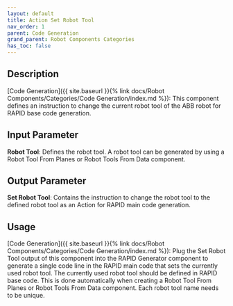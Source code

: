 ```yaml
---
layout: default
title: Action Set Robot Tool
nav_order: 1
parent: Code Generation
grand_parent: Robot Components Categories
has_toc: false
---
```


## Description

[Code Generation]({{ site.baseurl }}{% link docs/Robot Components/Categories/Code Generation/index.md %}): This component defines an instruction to change the current robot tool of the ABB robot for RAPID base code generation.

## Input Parameter

**Robot Tool**: Defines the robot tool. A robot tool can be generated by using a Robot Tool From Planes or Robot Tools From Data component.

## Output Parameter

**Set Robot Tool**: Contains the instruction to change the robot tool to the defined robot tool as an Action for RAPID main code generation.

## Usage

[Code Generation]({{ site.baseurl }}{% link docs/Robot Components/Categories/Code Generation/index.md %}): Plug the Set Robot Tool output of this component into the RAPID Generator component to generate a single code line in the RAPID main code that sets the currently used robot tool. The currently used robot tool should be defined in RAPID base code. This is done automatically when creating a Robot Tool From Planes or Robot Tools From Data component. Each robot tool name needs to be unique.
